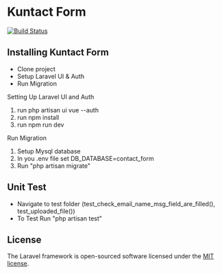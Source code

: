 # Kuntact Form

<p  align="center">

<a  href="https://travis-ci.org/laravel/framework"><img  src="https://travis-ci.org/laravel/framework.svg"  alt="Build Status"></a>

</p>

  

## Installing Kuntact Form
- Clone project
- Setup Laravel UI & Auth
- Run Migration
  
Setting Up Laravel UI and Auth
1.	run php artisan ui vue --auth
2.	run npm install
3. run npm run dev

Run Migration
1. Setup Mysql database
2. In you .env file set DB_DATABASE=contact_form
3. Run "php artisan migrate"
 
  

## Unit Test
- Navigate to test folder (test_check_email_name_msg_field_are_filled(), test_uploaded_file())
- To Test Run "php artisan test"

  

## License

  

The Laravel framework is open-sourced software licensed under the [MIT license](https://opensource.org/licenses/MIT).